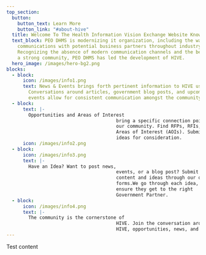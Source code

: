 ```yaml
---
top_section:
  button:
    button_text: Learn More
    button_link: "#about-hive"
  title: Welcome To The Health Information Vision Exchange Website Known As HIVE.
  text_block: PEO DHMS is modernizing it organization, including the way it
    communications with potential business partners throughout industry.
    Recognizing the absence of modern communication channels and the benefits of
    a strong community, PEO DHMS has led the development of HIVE.
  hero_image: /images/hero-bg2.png
blocks:
  - block:
      icon: /images/info1.png
      text: News & Events brings forth pertinent information to HIVE users.
        Conversations around articles, government blog posts, and upcoming
        events allow for consistent communication amongst the community.
  - block:
      text: |-
        Opportunities and Areas of Interest
                                        bring a specific connection point for
                                        our community. Find RFPs, RFIs, and
                                        Areas of Interest (AOIs). Submit your
                                        ideas for consideration.
      icon: /images/info2.png
  - block:
      icon: /images/info3.png
      text: |-
        Have an Idea? Want to post news,
                                        events, or a blog post? Submit your
                                        content and ideas through our online
                                        forms.We go through each idea, and
                                        ensure they get to the right
                                        Government Partner.
  - block:
      icon: /images/info4.png
      text: |-
        The community is the cornerstone of
                                        HIVE. Join the conversation around
                                        HIVE, opportunities, news, and events.
---
```

Test content